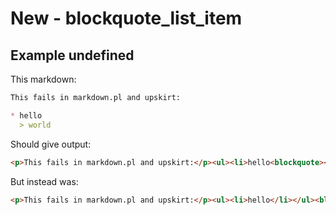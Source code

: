 # New - blockquote_list_item

## Example undefined

This markdown:

````````````markdown
This fails in markdown.pl and upskirt:

* hello
  > world

````````````

Should give output:

````````````html
<p>This fails in markdown.pl and upskirt:</p><ul><li>hello<blockquote><p>world</p></blockquote></li></ul>
````````````

But instead was:

````````````html
<p>This fails in markdown.pl and upskirt:</p><ul><li>hello</li></ul><blockquote><p>world</p></blockquote>
````````````
